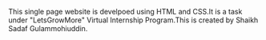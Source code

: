 This single page website is develpoed using HTML and CSS.It is a task under "LetsGrowMore" Virtual Internship Program.This is created by Shaikh Sadaf Gulammohiuddin.
